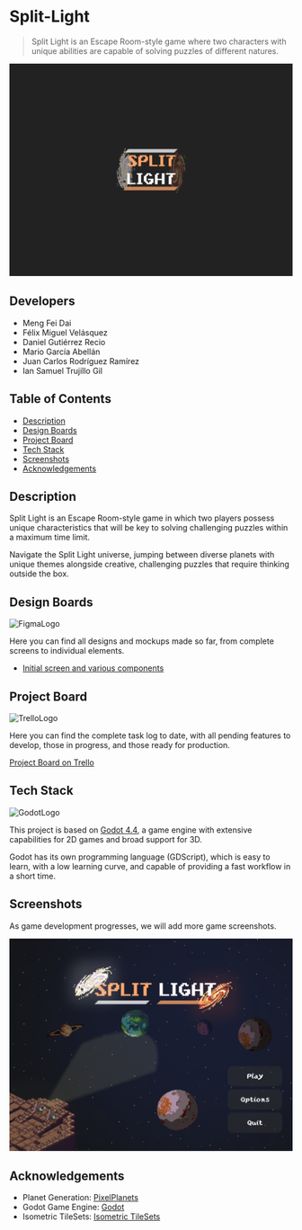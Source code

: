 # Split-Light

> Split Light is an Escape Room-style game where two characters with unique abilities are capable of solving puzzles of different natures.

![Splash Screen](./Assets/Icons/SplashScreen.png)

## Developers

- Meng Fei Dai
- Félix Miguel Velásquez
- Daniel Gutiérrez Recio
- Mario García Abellán
- Juan Carlos Rodríguez Ramírez
- Ian Samuel Trujillo Gil

## Table of Contents

- [Description](#description)
- [Design Boards](#design-boards)
- [Project Board](#project-board)
- [Tech Stack](#tech-stack)
- [Screenshots](#screenshots)
- [Acknowledgements](#acknowledgements)

## Description

Split Light is an Escape Room-style game in which two players possess unique characteristics that will be key to solving challenging puzzles within a maximum time limit.

Navigate the Split Light universe, jumping between diverse planets with unique themes alongside creative, challenging puzzles that require thinking outside the box.

## Design Boards

![FigmaLogo](https://external-content.duckduckgo.com/iu/?u=https%3A%2F%2Fassets.stickpng.com%2Fimages%2F62c6bc0beee9410fe137d91e.png&f=1&nofb=1&ipt=6d1282a996fb6f427ef1a9baf7f339e84d778f531b6037d06ec9a3e03a0ad9df&ipo=images)

Here you can find all designs and mockups made so far, from complete screens to individual elements.

- [Initial screen and various components](https://www.figma.com/design/VT0UKK87N6LZgI05aA2SI9/Vistas---Split-Light?node-id=0-1&t=OkTcRE2eOXmAB1ab-1)


## Project Board

![TrelloLogo](https://external-content.duckduckgo.com/iu/?u=https%3A%2F%2Flogos-world.net%2Fwp-content%2Fuploads%2F2021%2F03%2FTrello-Logo.png&f=1&nofb=1&ipt=a55725f1a03e6dc20a31a38aeae9175b82378c48935e164430c4f4e9d7b42b0e&ipo=images)

Here you can find the complete task log to date, with all pending features to develop, those in progress, and those ready for production.

[Project Board on Trello](https://trello.com/b/3kcMWzsV/split-light)

## Tech Stack

![GodotLogo](https://godotengine.org/assets/logo_dark.svg)

This project is based on [Godot 4.4](https://godotengine.org/), a game engine with extensive capabilities for 2D games and broad support for 3D.

Godot has its own programming language (GDScript), which is easy to learn, with a low learning curve, and capable of providing a fast workflow in a short time.

## Screenshots

As game development progresses, we will add more game screenshots.

![MainMenuView](./Assets/MainMenu/mainframe.png)

## Acknowledgements

- Planet Generation: [PixelPlanets](https://deep-fold.itch.io/pixel-planet-generator)
- Godot Game Engine: [Godot](https://godotengine.org/)
- Isometric TileSets: [Isometric TileSets](https://scrabling.itch.io/pixel-isometric-tiles)